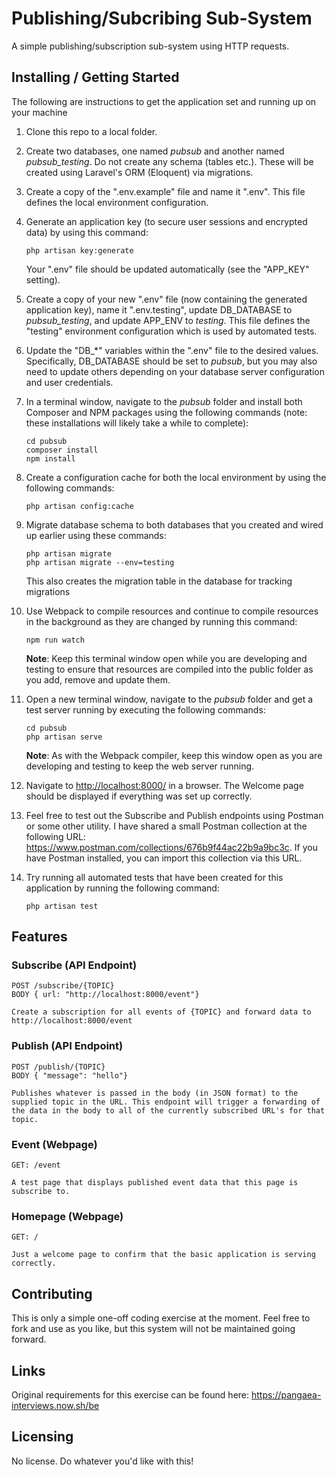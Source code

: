 # Publishing/Subcribing Sub-System

A simple publishing/subscription sub-system using HTTP requests.

## Installing / Getting Started

The following are instructions to get the application set and running up on your machine
1. Clone this repo to a local folder.
1. Create two databases, one named _pubsub_ and another named _pubsub\_testing_. Do not create any schema (tables etc.). These will be created using Laravel's ORM (Eloquent) via migrations.
1. Create a copy of the ".env.example" file and name it ".env". This file defines the local environment configuration.
1. Generate an application key (to secure user sessions and encrypted data) by using this command:
    ```
    php artisan key:generate
    ```
    Your ".env" file should be updated automatically (see the "APP_KEY" setting).
1. Create a copy of your new ".env" file (now containing the generated application key), name it ".env.testing", update DB_DATABASE to _pubsub\_testing_, and update APP_ENV to _testing_. This file defines the "testing" environment configuration which is used by automated tests.
1. Update the "DB_*" variables within the ".env" file to the desired values. Specifically, DB_DATABASE should be set to _pubsub_, but you may also need to update others depending on your database server configuration and user credentials.
1. In a terminal window, navigate to the _pubsub_ folder and install both Composer and NPM packages using the following commands (note: these installations will likely take a while to complete):
    ```
    cd pubsub
    composer install
    npm install
    ```
1. Create a configuration cache for both the local environment by using the following commands:
    ```
    php artisan config:cache
    ```
1. Migrate database schema to both databases that you created and wired up earlier using these commands:
    ```
    php artisan migrate
    php artisan migrate --env=testing
    ```
    This also creates the migration table in the database for tracking migrations
1. Use Webpack to compile resources and continue to compile resources in the background as they are changed by running this command:
    ```
    npm run watch
    ```
    __Note__: Keep this terminal window open while you are developing and testing to ensure that resources are compiled into the public folder as you add, remove and update them.

1. Open a new terminal window, navigate to the _pubsub_ folder and get a test server running by executing the following commands:
    ```
    cd pubsub
    php artisan serve
    ```
    __Note__: As with the Webpack compiler, keep this window open as you are developing and testing to keep the web server running.

1. Navigate to <a href="http://localhost:8000/">http://localhost:8000/</a> in a browser. The Welcome page should be displayed if everything was set up correctly.

1. Feel free to test out the Subscribe and Publish endpoints using Postman or some other utility. I have shared a small Postman collection at the following URL: https://www.postman.com/collections/676b9f44ac22b9a9bc3c. If you have Postman installed, you can import this collection via this URL.

1. Try running all automated tests that have been created for this application by running the following command:
    ```
    php artisan test
    ```

## Features

### Subscribe (API Endpoint)
```
POST /subscribe/{TOPIC}
BODY { url: "http://localhost:8000/event"}

Create a subscription for all events of {TOPIC} and forward data to http://localhost:8000/event
```

### Publish (API Endpoint)
```
POST /publish/{TOPIC}
BODY { "message": "hello"}

Publishes whatever is passed in the body (in JSON format) to the supplied topic in the URL. This endpoint will trigger a forwarding of the data in the body to all of the currently subscribed URL's for that topic.
```

### Event (Webpage)
```
GET: /event

A test page that displays published event data that this page is subscribe to.
```

### Homepage (Webpage)
```
GET: /

Just a welcome page to confirm that the basic application is serving correctly.
```

## Contributing

This is only a simple one-off coding exercise at the moment. Feel free to fork and use as you like, but this system will not be maintained going forward.

## Links

Original requirements for this exercise can be found here: https://pangaea-interviews.now.sh/be

## Licensing

No license. Do whatever you'd like with this!
